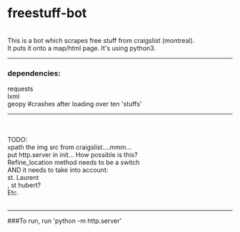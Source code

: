 # freestuff-bot
<br>
This is a bot which scrapes free stuff from craigslist (montreal).<br>It puts it onto a map/html page. It's using python3.
<hr>
<h3>dependencies:</h3>
requests<br>
lxml
<br>geopy #crashes after loading over ten 'stuffs'
<hr>

<br><br>
TODO:<br>xpath the img src from craigslist....mmm...<br>
put http.server in init... How possible is this?
<br>Refine_location method needs to be a switch<br>AND it needs to take into account:<br>st. Laurent<br>, st hubert?<br>Etc.
<br><br><hr>
###To run, run 'python -m http.server'

